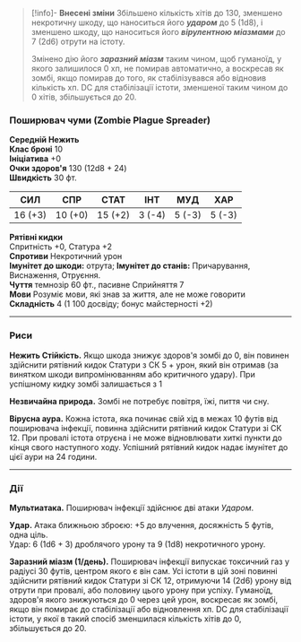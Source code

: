 > [!info]- **Внесені зміни**
> Збільшено кількість хітів до 130, зменшено некротичну шкоду, що наноситься його ***ударом*** до 5 (1d8), і зменшено шкоду, що наноситься його ***вірулентною міазмами*** до 7 (2d6) отрути на істоту. 
>
> Змінено дію його ***заразний міазм*** таким чином, щоб гуманоїд, у якого залишилося 0 хп, не помирав автоматично, а воскресав як зомбі, якщо помирав до того, як стабілізувався або відновив кількість хп. DC для стабілізації істоти, зменшеної таким чином до 0 хітів, збільшується до 20.
### Поширювач чуми (Zombie Plague Spreader)

**Середній Нежить**  
**Клас броні** 10  
**Ініціатива** +0  
**Очки здоров'я** 130 (12d8 + 24)  
**Швидкість** 30 фт.

| СИЛ     | СПР     | СТАТ    | ІНТ    | МУД    | ХАР    |
| ------- | ------- | ------- | ------ | ------ | ------ |
| 16 (+3) | 10 (+0) | 15 (+2) | 3 (-4) | 5 (-3) | 5 (-3) |

**Рятівні кидки**  
Спритність +0, Статура +2  
**Спротиви** Некротичний урон  
**Імунітет до шкоди:**  отрута;
**Імунітет до станів:** Причарування, Виснаження, Отруєння.  
**Чуття** темнозір 60 фт., пасивне Сприйняття 7  
**Мови** Розуміє мови, які знав за життя, але не може говорити  
**Складність** 4 (1 100 досвіду; бонус майстерності +2)

---

### Риси

**Нежить Стійкість.** Якщо шкода знижує здоров'я зомбі до 0, він повинен здійснити рятівний кидок Статури з СК 5 + урон, який він отримав (за винятком шкоди випромінюванням або критичного удару). При успішному кидку зомбі залишається з 1 

**Незвичайна природа.** Зомбі не потребує повітря, їжі, пиття чи сну.

**Вірусна аура.** Кожна істота, яка починає свій хід в межах 10 футів від поширювача інфекції, повинна здійснити рятівний кидок Статури зі СК 12. При провалі істота отруєна і не може відновлювати хиткі пункти до кінця свого наступного ходу. Успішний рятівний кидок надає імунітет до цієї аури на 24 години.

---

### Дії

**Мультиатака.** Поширювач інфекції здійснює дві атаки _Ударом_.

**Удар.** Атака ближньою зброєю: +5 до влучення, досяжність 5 футів, одна ціль.  
Удар: 6 (1d6 + 3) дроблячого урону та 9 (1d8) некротичного урону.

**Заразний міазм (1/день).** Поширювач інфекції випускає токсичний газ у радіусі 30 футів, центром якого є він сам. Усі істоти в цій зоні повинні здійснити рятівний кидок Статури зі СК 12, отримуючи 14 (2d6) урону від отрути при провалі, або половину цього урону при успіху. Гуманоїд, здоров'я якого знижуються до 0 через цей урон, воскресає як зомбі, якщо він помирає до стабілізації або відновлення хп. DC для стабілізації істоти, у якої в такий спосіб зменшилася кількість хітів до 0, збільшується до 20.
